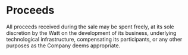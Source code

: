 # Proceeds

All proceeds received during the sale may be spent freely, at its sole discretion by the Watt on the development of its business, underlying technological infrastructure, compensating its participants, or any other purposes as the Company deems appropriate.
